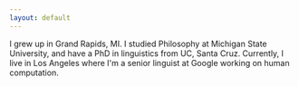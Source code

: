 ```yaml
---
layout: default
---
```


I grew up in Grand Rapids, MI. I studied Philosophy at Michigan State University, and
have a PhD in linguistics from UC, Santa Cruz. Currently, I live in Los Angeles where 
I'm a senior linguist at Google working on human computation.
